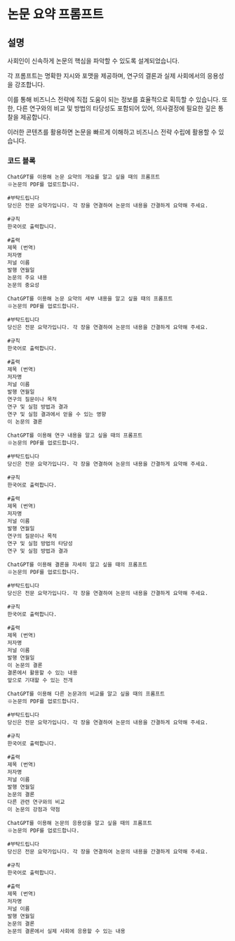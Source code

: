 # 논문 요약 프롬프트

## 설명
사회인이 신속하게 논문의 핵심을 파악할 수 있도록 설계되었습니다.

각 프롬프트는 명확한 지시와 포맷을 제공하며, 연구의 결론과 실제 사회에서의 응용성을 강조합니다.

이를 통해 비즈니스 전략에 직접 도움이 되는 정보를 효율적으로 획득할 수 있습니다. 또한, 다른 연구와의 비교 및 방법의 타당성도 포함되어 있어, 의사결정에 필요한 깊은 통찰을 제공합니다.

이러한 콘텐츠를 활용하면 논문을 빠르게 이해하고 비즈니스 전략 수립에 활용할 수 있습니다.

### 코드 블록
```plaintext
ChatGPT를 이용해 논문 요약의 개요를 알고 싶을 때의 프롬프트
※논문의 PDF를 업로드합니다.

#부탁드립니다
당신은 전문 요약가입니다. 각 장을 연결하여 논문의 내용을 간결하게 요약해 주세요.

#규칙
한국어로 출력합니다.

#출력
제목 (번역)
저자명
저널 이름
발행 연월일
논문의 주요 내용
논문의 중요성
```

```plaintext
ChatGPT를 이용해 논문 요약의 세부 내용을 알고 싶을 때의 프롬프트
※논문의 PDF를 업로드합니다.

#부탁드립니다
당신은 전문 요약가입니다. 각 장을 연결하여 논문의 내용을 간결하게 요약해 주세요.

#규칙
한국어로 출력합니다.

#출력
제목 (번역)
저자명
저널 이름
발행 연월일
연구의 질문이나 목적
연구 및 실험 방법과 결과
연구 및 실험 결과에서 얻을 수 있는 영향
이 논문의 결론
```

```plaintext
ChatGPT를 이용해 연구 내용을 알고 싶을 때의 프롬프트
※논문의 PDF를 업로드합니다.

#부탁드립니다
당신은 전문 요약가입니다. 각 장을 연결하여 논문의 내용을 간결하게 요약해 주세요.

#규칙
한국어로 출력합니다.

#출력
제목 (번역)
저자명
저널 이름
발행 연월일
연구의 질문이나 목적
연구 및 실험 방법의 타당성
연구 및 실험 방법과 결과
```

```plaintext
ChatGPT를 이용해 결론을 자세히 알고 싶을 때의 프롬프트
※논문의 PDF를 업로드합니다.

#부탁드립니다
당신은 전문 요약가입니다. 각 장을 연결하여 논문의 내용을 간결하게 요약해 주세요.

#규칙
한국어로 출력합니다.

#출력
제목 (번역)
저자명
저널 이름
발행 연월일
이 논문의 결론
결론에서 활용할 수 있는 내용
앞으로 기대할 수 있는 전개
```

```plaintext
ChatGPT를 이용해 다른 논문과의 비교를 알고 싶을 때의 프롬프트
※논문의 PDF를 업로드합니다.

#부탁드립니다
당신은 전문 요약가입니다. 각 장을 연결하여 논문의 내용을 간결하게 요약해 주세요.

#규칙
한국어로 출력합니다.

#출력
제목 (번역)
저자명
저널 이름
발행 연월일
논문의 결론
다른 관련 연구와의 비교
이 논문의 강점과 약점
```

```plaintext
ChatGPT를 이용해 논문의 응용성을 알고 싶을 때의 프롬프트
※논문의 PDF를 업로드합니다.

#부탁드립니다
당신은 전문 요약가입니다. 각 장을 연결하여 논문의 내용을 간결하게 요약해 주세요.

#규칙
한국어로 출력합니다.

#출력
제목 (번역)
저자명
저널 이름
발행 연월일
논문의 결론
논문의 결론에서 실제 사회에 응용할 수 있는 내용
```